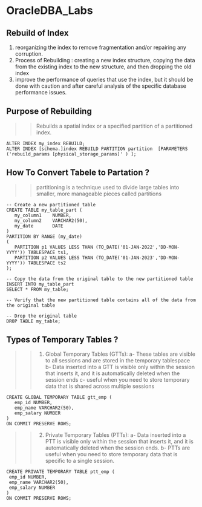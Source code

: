 # OracleDBA_Labs

## Rebuild of Index

1. reorganizing the index to remove fragmentation and/or repairing any corruption.
2. Process of Rebuilding : creating a new index structure, copying the data from the existing index to the new structure, and then dropping the old index
3. improve the performance of queries that use the index, but it should be done with caution and after careful analysis of the specific database performance issues. 


## Purpose of Rebuilding 
 >> Rebuilds a spatial index or a specified partition of a partitioned index.

``` oracle
ALTER INDEX my_index REBUILD;
ALTER INDEX [schema.]index REBUILD PARTITION partition  [PARAMETERS ('rebuild_params [physical_storage_params]' ) ];

```

## How To Convert Tabele to Partation ?

  >> partitioning is a technique used to divide large tables into smaller, more manageable pieces called partitions

``` oracle
-- Create a new partitioned table
CREATE TABLE my_table_part (
   my_column1    NUMBER,
   my_column2    VARCHAR2(50),
   my_date       DATE
)
PARTITION BY RANGE (my_date)
(
   PARTITION p1 VALUES LESS THAN (TO_DATE('01-JAN-2022','DD-MON-YYYY')) TABLESPACE ts1,
   PARTITION p2 VALUES LESS THAN (TO_DATE('01-JAN-2023','DD-MON-YYYY')) TABLESPACE ts2
);

-- Copy the data from the original table to the new partitioned table
INSERT INTO my_table_part
SELECT * FROM my_table;

-- Verify that the new partitioned table contains all of the data from the original table

-- Drop the original table
DROP TABLE my_table;
```

## Types of Temporary Tables ?
 >> 1. Global Temporary Tables (GTTs): 
     a- These tables are visible to all sessions and are stored in the temporary tablespace
     b- Data inserted into a GTT is visible only within the session that inserts it, and it is automatically deleted when the session ends
     c- useful when you need to store temporary data that is shared across multiple sessions
     
``` oracle
CREATE GLOBAL TEMPORARY TABLE gtt_emp (
   emp_id NUMBER,
   emp_name VARCHAR2(50),
   emp_salary NUMBER
)
ON COMMIT PRESERVE ROWS;
```

 >> 2.  Private Temporary Tables (PTTs):
        a- Data inserted into a PTT is visible only within the session that inserts it, and it is automatically deleted when the session ends.
        b- PTTs are useful when you need to store temporary data that is specific to a single session.
        
  ``` oracle
  CREATE PRIVATE TEMPORARY TABLE ptt_emp (
   emp_id NUMBER,
   emp_name VARCHAR2(50),
   emp_salary NUMBER
)
ON COMMIT PRESERVE ROWS;

  
  ```
  
